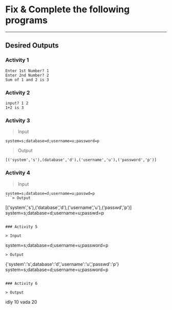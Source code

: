 # Fix & Complete the following programs
---

## Desired Outputs

### Activity 1
```
Enter 1st Number? 1
Enter 2nd Number? 2
Sum of 1 and 2 is 3
```

### Activity 2

```
input? 1 2
1+2 is 3
```

### Activity 3

> Input
```
system=s;database=d;username=u;password=p
```
> Output
```
[('system','s'),(database','d'),('username','u'),('password','p')]
```

### Activity 4

> Input
```
system=s;database=d;username=u;passwd=p
```> Output
```
[('system','s'),('database','d'),('username','u'),('passwd','p')]
system=s;database=d;username=u;passwd=p
```

### Activity 5

> Input
```
system=s;database=d;username=u;password=p
```
> Output
```
{'system':'s',database':'d','username':'u','passwd':'p'}
system=s;database=d;username=u;password=p
```

### Activity 6

> Output
```
idly 10
vada 20
```
